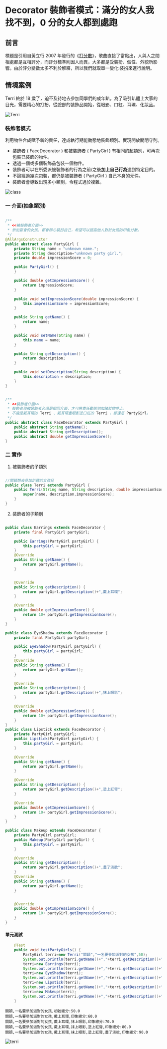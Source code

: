 # Decorator 裝飾者模式：滿分的女人我找不到，0 分的女人都到處跑 #

## 前言 ##

標題是引用自黃立行 2007 年發行的《[打分數](打分數 "https://www.youtube.com/watch?v=kX-zOqQZaaI")》，歌曲直接了當點出，人與人之間相處都是互相評分，而評分標準則因人而異，大多都是受裝扮、個性、外貌所影響。由於評分變數太多不利於解釋，所以我們就取單一變化:裝扮來進行說明。

## 情境案例 ##

Terri 終於 18 歲了，迫不及待地去參加同學們的成年趴，為了吸引趴體上大家的目光，需要精心的打扮，從臉部的裝飾品開始，從眼影、口紅、耳環、化妝品。

![Terri](https://raw.githubusercontent.com/show1po/DesignPattern/master/src/resource/DesignPattern/decorator/terri.jpg)

### 裝飾者模式 ###

利用物件合成賦予新的責任，達成執行期能動態地裝飾類別。實現開放關閉守則。

* 裝飾者 ( FaceDecorator ) 和被裝飾者 ( PartyGirl ) 有相同的超類別，可再次包裝已裝飾的物件。
* 透過一個或多個裝飾品包裝一個物件。
* 裝飾者可以在所委派被裝飾者的行為之前/之後**加上自己行為**達到特定目的。
* 不論經過幾次包裝，都仍是被裝飾者 ( PartyGirl ) 自己本身的元件。
* 裝飾者會導致出現多小類別，令程式過於複雜。

![class](https://raw.githubusercontent.com/show1po/DesignPattern/master/src/resource/DesignPattern/decorator/decorator.png)

### 一 介面(抽象類別) ###

~~~java

/**
 * <<被裝飾者介面>>
 * 參加宴會的女孩，都會精心裝扮自己，希望可以提高他人對於女孩的印象分數。
 */
@AllArgsConstructor
public abstract class PartyGirl {
    private String name = "unknown name.";
    private String description="unknown party girl.";
    private double impressionScore = 0;

    public PartyGirl() {
    }

    public double getImpressionScore() {
        return impressionScore;
    }

    public void setImpressionScore(double impressionScore) {
        this.impressionScore = impressionScore;
    }

    public String getName() {
        return name;
    }

    public void setName(String name) {
        this.name = name;
    }

    public String getDescription() {
        return description;
    }

    public void setDescription(String description) {
        this.description = description;
    }
}


/**
 * <<裝飾者介面>>
 * 裝飾者與被裝飾者必須是相同介面，才可將責任動態地加諸於物件上。
 * 不論是戴耳環的 Terri 、戴耳環畫眼影塗口紅的 Terri ，都還是 PartyGirl。
 */
public abstract class FaceDecorator extends PartyGirl {
    public abstract String getName();
    public abstract String getDescription();
    public abstract double getImpressionScore();
}

~~~

### 二 實作 ###

1. 被裝飾者的子類別

~~~java

//關穎想去參加趴體的女孩兒
public class Terri extends PartyGirl {
    public Terri(String name, String description, double impressionScore) {
        super(name, description,impressionScore);
    }
}
~~~

2. 裝飾者的子類別

~~~java

public class Earrings extends FaceDecorator {
    private final PartyGirl partyGirl;

    public Earrings(PartyGirl partyGirl) {
        this.partyGirl = partyGirl;
    }
    @Override
    public String getName() {
        return partyGirl.getName();
    }


    @Override
    public String getDescription() {
        return partyGirl.getDescription()+",戴上耳環";
    }

    @Override
    public double getImpressionScore() {
        return 10+ partyGirl.getImpressionScore();
    }
}

public class EyeShadow extends FaceDecorator {
    private final PartyGirl partyGirl;

    public EyeShadow(PartyGirl partyGirl) {
        this.partyGirl = partyGirl;
    }
    @Override
    public String getName() {
        return partyGirl.getName();
    }

    @Override
    public String getDescription() {
        return partyGirl.getDescription()+",抹上眼影";
    }

    @Override
    public double getImpressionScore() {
        return 10+ partyGirl.getImpressionScore();
    }
}
public class Lipstick extends FaceDecorator {
    private PartyGirl partyGirl;
    public Lipstick(PartyGirl partyGirl) {
        this.partyGirl = partyGirl;
    }

    @Override
    public String getName() {
        return partyGirl.getName();
    }

    @Override
    public String getDescription() {
        return partyGirl.getDescription()+",塗上紅脣";
    }

    @Override
    public double getImpressionScore() {
        return 10+ partyGirl.getImpressionScore();
    }
}

public class Makeup extends FaceDecorator {
    private PartyGirl partyGirl;
    public Makeup(PartyGirl partyGirl) {
        this.partyGirl = partyGirl;
    }

    @Override
    public String getDescription() {
        return partyGirl.getDescription()+",畫了淡妝";
    }
    @Override
    public String getName() {
        return partyGirl.getName();
    }


    @Override
    public double getImpressionScore() {
        return 10+ partyGirl.getImpressionScore();
    }
}

~~~

#### 單元測試 ####

~~~java
    @Test
    public void testPartyGirls() {
        PartyGirl terri=new Terri("關穎","一名要參加派對的女孩",50);
        System.out.println(terri.getName()+","+terri.getDescription()+",初始總分:"+terri.getImpressionScore());
        terri=new Earrings(terri);
        System.out.println(terri.getName()+","+terri.getDescription()+",印象總分:"+terri.getImpressionScore());
        terri=new EyeShadow(terri);
        System.out.println(terri.getName()+","+terri.getDescription()+",印象總分:"+terri.getImpressionScore());
        terri=new Lipstick(terri);
        System.out.println(terri.getName()+","+terri.getDescription()+",印象總分:"+terri.getImpressionScore());
        terri=new Makeup(terri);
        System.out.println(terri.getName()+","+terri.getDescription()+",印象總分:"+terri.getImpressionScore());
    }


~~~

	關穎,一名要參加派對的女孩,初始總分:50.0
	關穎,一名要參加派對的女孩,戴上耳環,印象總分:60.0
	關穎,一名要參加派對的女孩,戴上耳環,抹上眼影,印象總分:70.0
	關穎,一名要參加派對的女孩,戴上耳環,抹上眼影,塗上紅脣,印象總分:80.0
	關穎,一名要參加派對的女孩,戴上耳環,抹上眼影,塗上紅脣,畫了淡妝,印象總分:90.0

![terri](https://raw.githubusercontent.com/show1po/DesignPattern/master/src/resource/DesignPattern/decorator/decorator_terri.png)